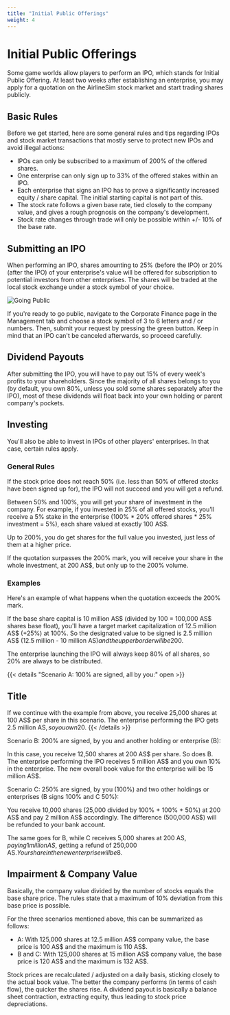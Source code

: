 ```yaml
---
title: "Initial Public Offerings"
weight: 4
---
```


# Initial Public Offerings

Some game worlds allow players to perform an IPO, which stands for Initial Public Offering. At least two weeks after establishing an enterprise, you may apply for a quotation on the AirlineSim stock market and start trading shares publicly. 

## Basic Rules

Before we get started, here are some general rules and tips regarding IPOs and stock market transactions that mostly serve to protect new IPOs and avoid illegal actions:

* IPOs can only be subscribed to a maximum of 200% of the offered shares.
* One enterprise can only sign up to 33% of the offered stakes within an IPO.
* Each enterprise that signs an IPO has to prove a significantly increased equity / share capital. The initial starting capital is not part of this.
* The stock rate follows a given base rate, tied closely to the company value, and gives a rough prognosis on the company's development.
* Stock rate changes through trade will only be possible within +/- 10% of the base rate.

## Submitting an IPO

When performing an IPO, shares amounting to 25% (before the IPO) or 20% (after the IPO) of your enterprise's value will be offered for subscription to potential investors from other enterprises. The shares will be traded at the local stock exchange under a stock symbol of your choice. 

![Going Public](IPO_01.png "Going Public")

If you're ready to go public, navigate to the Corporate Finance page in the Management tab and choose a stock symbol of 3 to 6 letters and / or numbers. Then, submit your request by pressing the green button. Keep in mind that an IPO can't be canceled afterwards, so proceed carefully.

## Dividend Payouts

After submitting the IPO, you will have to pay out 15% of every week's profits to your shareholders. Since the majority of all shares belongs to you (by default, you own 80%, unless you sold some shares separately after the IPO), most of these dividends will float back into your own holding or parent company's pockets.

## Investing

You'll also be able to invest in IPOs of other players' enterprises. In that case, certain rules apply.

### General Rules

If the stock price does not reach 50% (i.e. less than 50% of offered stocks have been signed up for), the IPO will not succeed and you will get a refund.

Between 50% and 100%, you will get your share of investment in the company. For example, if you invested in 25% of all offered stocks, you'll receive a 5% stake in the enterprise (100% * 20% offered shares * 25% investment = 5%), each share valued at exactly 100 AS$.

Up to 200%, you do get shares for the full value you invested, just less of them at a higher price.

If the quotation surpasses the 200% mark, you will receive your share in the whole investment, at 200 AS$, but only up to the 200% volume.

### Examples

Here's an example of what happens when the quotation exceeds the 200% mark.

If the base share capital is 10 million AS$ (divided by 100 = 100,000 AS$ shares base float), you'll have a target market capitalization of 12.5 million AS$ (+25%) at 100%. So the designated value to be signed is 2.5 million AS$ (12.5 million - 10 million AS$) and the upper border will be 200%, meaning you can sign up for a maximum value of 5 million AS$.

The enterprise launching the IPO will always keep 80% of all shares, so 20% are always to be distributed.

{{< details "Scenario A: 100% are signed, all by you:" open >}}
## Title
If we continue with the example from above, you receive 25,000 shares at 100 AS$ per share in this scenario. The enterprise performing the IPO gets 2.5 million AS$, so you own 20% in the enterprise. The new overall book value for the enterprise will be 12.5 million AS$.
{{< /details >}}

Scenario B: 200% are signed, by you and another holding or enterprise (B):

In this case, you receive 12,500 shares at 200 AS$ per share. So does B. The enterprise performing the IPO receives 5 million AS$ and you own 10% in the enterprise. The new overall book value for the enterprise will be 15 million AS$.

Scenario C: 250% are signed, by you (100%) and two other holdings or enterprises (B signs 100% and C 50%):

You receive 10,000 shares (25,000 divided by 100% + 100% + 50%) at 200 AS$ and pay 2 million AS$ accordingly. The difference (500,000 AS$) will be refunded to your bank account. 

The same goes for B, while C receives 5,000 shares at 200 AS$, paying 1 million AS$, getting a refund of 250,000 AS$. Your share in the new enterprise will be 8%. B also owns 8%, while C receives a share of 4%. The new overall book value for the enterprise will be 15 million AS$.

## Impairment & Company Value

Basically, the company value divided by the number of stocks equals the base share price. The rules state that a maximum of 10% deviation from this base price is possible.

For the three scenarios mentioned above, this can be summarized as follows:

* A: With 125,000 shares at 12.5 million AS$ company value, the base price is 100 AS$ and the maximum is 110 AS$.
* B and C: With 125,000 shares at 15 million AS$ company value, the base price is 120 AS$ and the maximum is 132 AS$.

Stock prices are recalculated / adjusted on a daily basis, sticking closely to the actual book value. The better the company performs (in terms of cash flow), the quicker the shares rise. A dividend payout is basically a balance sheet contraction, extracting equity, thus leading to stock price depreciations.
